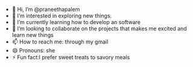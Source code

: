 - 👋 Hi, I’m @praneethapalem
- 👀 I’m interested in exploring new things.
- 🌱 I’m currently learning how to develop an software
- 💞️ I’m looking to collaborate on the projects that makes me excited and learn new things
- 📫 How to reach me: through my gmail
- 😄 Pronouns: she
- ⚡ Fun fact:I prefer sweet treats to savory meals


<!---
praneethapalem/praneethapalem is a ✨ special ✨ repository because its `README.md` (this file) appears on your GitHub profile.
You can click the Preview link to take a look at your changes.
--->
